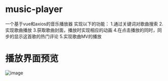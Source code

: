 # music-player
一个基于vue和axios的音乐播放器
实现以下的功能：
1.通过关键词对歌曲搜索 
2.实现歌曲播放 
3.获取歌曲封面，播放时实现相应的动画
4.在点击播放的同时，同步的显示这首歌的热门评论
5.实现歌曲MV的播放
# 播放界面预览
![image](https://user-images.githubusercontent.com/86142882/125602088-5e087b13-c609-4adb-914b-bbacfcbc0d2b.png)
